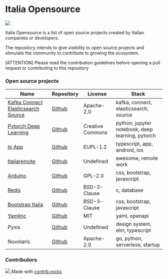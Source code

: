 # Italia Opensource

<img src='https://img.shields.io/badge/projects-10-green'>

Italia Opensource is a list of open source projects created by Italian companies or developers.

The repository intends to give visibility to open source projects and stimulate the community to contribute to growing the ecosystem.

[ATTENTION] Please read the contribution guidelines before opening a pull request or contributing to this repository

### Open source projects

| Name                                                                                                               | Repository                                                                   | License          | Stack                                            |
| ------------------------------------------------------------------------------------------------------------------ | ---------------------------------------------------------------------------- | ---------------- | ------------------------------------------------ |
| [Kafka Connect Elasticsearch Source](https://www.confluent.io/hub/dariobalinzo/kafka-connect-elasticsearch-source) | [Github](https://github.com/DarioBalinzo/kafka-connect-elasticsearch-source) | Apache-2.0       | kafka, connect, elasticsearch, source            |
| [Pytorch Deep Learning](https://atcold.github.io/pytorch-Deep-Learning/)                                           | [Github](https://github.com/Atcold/pytorch-Deep-Learning)                    | Creative Commons | python, jupyter notebook, deep learning, pytorch |
| [Io App](https://io.italia.it)                                                                                     | [Github](https://github.com/pagopa/io-app)                                   | EUPL-1.2         | typescript, app, android, ios                    |
| [Italiaremote](https://italiaremote.com/companies)                                                                 | [Github](https://github.com/italiaremote/awesome-italia-remote)              | Undefined        | awesome, remote work                             |
| [Arduino](https://www.arduino.cc/en/software/)                                                                     | [Github](https://github.com/arduino/Arduino)                                 | GPL-2.0          | css, bootstrap, javascript                       |
| [Redis](https://redis.io)                                                                                          | [Github](https://github.com/redis/redis)                                     | BSD-3-Clause     | c, database                                      |
| [Bootstrap Italia](https://developers.italia.it)                                                                   | [Github](https://github.com/italia/bootstrap-italia)                         | BSD-3-Clause     | css, bootstrap, javascript                       |
| [Yamlinc](https://www.javanile.org)                                                                                | [Github](https://www.github.com/javanile/yamlinc)                            | MIT              | yaml, openapi                                    |
| Pyxis                                                                                                              | [Github](https://github.com/primait/pyxis)                                   | Undefined        | design system, elm, typescript                   |
| Nuvolaris                                                                                                          | [Github](https://github.com/nuvolaris/nuvolaris)                             | Apache-2.0       | go, python, serverless, startup                  |

### Contributors

<a href="https://github.com/italia-opensource/awesome-italia-opensource/graphs/contributors"> <img src="https://contrib.rocks/image?repo=Italia-Open-Source/awesome-italia-opensource" /> </a> Made with [contrib.rocks](https://contrib.rocks).